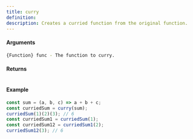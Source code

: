 ```yaml
---
title: curry
definition: 
description: Creates a curried function from the original function.
---
```



#### Arguments


```bash
{Function} func - The function to curry.
```


#### Returns


```bash

```


#### Example


```ts
const sum = (a, b, c) => a + b + c;const curriedSum = curry(sum);curriedSum(1)(2)(3); // 6const curriedSum1 = curriedSum(1);const curriedSum12 = curriedSum1(2);curriedSum12(3); // 6
```